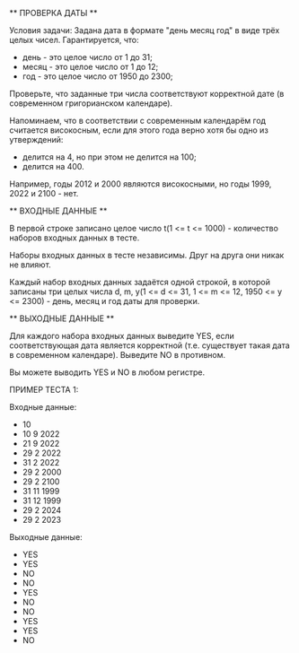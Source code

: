 ** ПРОВЕРКА ДАТЫ **

Условия задачи:
Задана дата в формате "день месяц год" в виде трёх целых чисел. Гарантируется, что:

- день - это целое число от 1 до 31;
- месяц - это целое число от 1 до 12;
- год - это целое число от 1950 до 2300;

Проверьте, что заданные три числа соответствуют корректной дате (в современном григорианском календаре).

Напоминаем, что в соответствии с современным календарём год считается високосным, если для этого года верно хотя бы одно из утверждений:

- делится на 4, но при этом не делится на 100;
- делится на 400.

Например, годы 2012 и 2000 являются високосными, но годы 1999, 2022 и 2100 - нет.


** ВХОДНЫЕ ДАННЫЕ **

В первой строке записано целое число t(1 <= t <= 1000) - количество наборов входных данных в тесте.

Наборы входных данных в тесте независимы. Друг на друга они никак не влияют.

Каждый набор входных данных задаётся одной строкой, в которой записаны три целых числа d, m, y(1 <= d <= 31, 1 <= m <= 12, 1950 <= y <= 2300) - день, месяц и год даты для проверки.


** ВЫХОДНЫЕ ДАННЫЕ **

Для каждого набора входных данных выведите YES, если соответствующая дата является корректной (т.е. существует такая дата в современном календаре).
Выведите NO в противном.

Вы можете выводить YES и NO в любом регистре.

ПРИМЕР ТЕСТА 1:

Входные данные:
- 10
- 10 9 2022
- 21 9 2022
- 29 2 2022
- 31 2 2022
- 29 2 2000
- 29 2 2100
- 31 11 1999
- 31 12 1999
- 29 2 2024
- 29 2 2023

Выходные данные:
- YES
- YES
- NO
- NO
- YES
- NO
- NO
- YES
- YES
- NO
